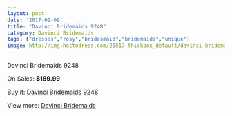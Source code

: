 ```yaml
---
layout: post
date: '2017-02-09'
title: "Davinci Bridemaids 9248"
category: Davinci Bridemaids
tags: ["dresses","rosy","bridesmaid","bridemaids","unique"]
image: http://img.hectodress.com/25517-thickbox_default/davinci-bridemaids-9248.jpg
---
```

Davinci Bridemaids 9248

On Sales: **$189.99**
<a href="https://www.hectodress.com/davinci-bridemaids/11831-davinci-bridemaids-9248.html"><amp-img layout="responsive" width="600" height="600" src="//img.hectodress.com/25517-thickbox_default/davinci-bridemaids-9248.jpg" alt="Davinci Bridemaids 9248 0" /></a>

Buy it: [Davinci Bridemaids 9248](https://www.hectodress.com/davinci-bridemaids/11831-davinci-bridemaids-9248.html "Davinci Bridemaids 9248")

View more: [Davinci Bridemaids](https://www.hectodress.com/185-davinci-bridemaids "Davinci Bridemaids")